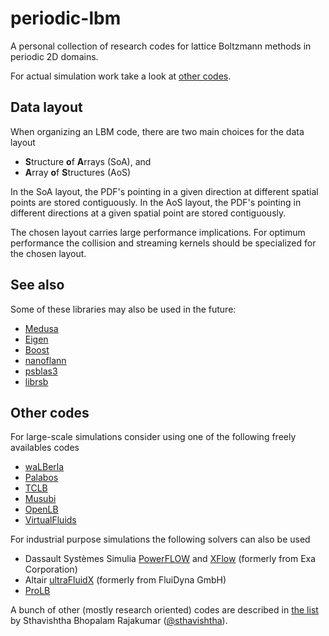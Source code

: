 # periodic-lbm

A personal collection of research codes for lattice Boltzmann methods in periodic 2D domains.

For actual simulation work take a look at [other codes](/other_codes).

## Data layout 

When organizing an LBM code, there are two main choices for the data layout
- **S**tructure **o**f **A**rrays (SoA), and
- **A**rray **o**f **S**tructures (AoS)

In the SoA layout, the PDF's pointing in a given direction at different spatial points are stored contiguously. 
In the AoS layout, the PDF's pointing in different directions at a given spatial point are stored contiguously.

The chosen layout carries large performance implications. For optimum performance the collision and streaming kernels should be specialized for the chosen layout. 


## See also

Some of these libraries may also be used in the future:

- [Medusa](https://e6.ijs.si/medusa/wiki/index.php/Medusa)
- [Eigen](http://eigen.tuxfamily.org/index.php?title=Main_Page)
- [Boost](https://www.boost.org/)
- [nanoflann](https://github.com/jlblancoc/nanoflann)
- [psblas3](https://github.com/sfilippone/psblas3)
- [librsb](http://librsb.sourceforge.net/)

## Other codes

For large-scale simulations consider using one of the following freely availables codes
* [waLBerla](https://walberla.net/)
* [Palabos](https://palabos.unige.ch/)
* [TCLB](https://github.com/CFD-GO/TCLB)
* [Musubi](https://geb.inf.tu-dresden.de/doxy/musubi/index.html)
* [OpenLB](https://www.openlb.net/)
* [VirtualFluids](https://git.rz.tu-bs.de/irmb/virtualfluids)

For industrial purpose simulations the following solvers can also be used
* Dassault Systèmes Simulia [PowerFLOW](https://www.3ds.com/products-services/simulia/products/powerflow/) and [XFlow](https://www.3ds.com/products-services/simulia/products/xflow/) (formerly from Exa Corporation)
* Altair [ultraFluidX](https://www.altair.com/altair-cfd-capabilities/#lbm) (formerly from FluiDyna GmbH)
* [ProLB](http://www.prolb-cfd.com/)

A bunch of other (mostly research oriented) codes are described in [the list](https://github.com/sthavishtha/list-lattice-Boltzmann-codes) by Sthavishtha Bhopalam Rajakumar ([@sthavishtha](https://github.com/sthavishtha)).
